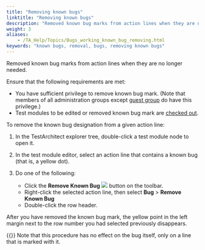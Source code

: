 ```yaml
--- 
title: "Removing known bugs"
linktitle: "Removing known bugs"
description: "Removed known bug marks from action lines when they are no longer needed."
weight: 3
aliases: 
    - /TA_Help/Topics/Bugs_working_known_bug_removing.html
keywords: "known bugs, removal, bugs, removing known bugs"
---
```


Removed known bug marks from action lines when they are no longer needed.

Ensure that the following requirements are met:

-   You have sufficient privilege to remove known bug mark. \(Note that members of all administration groups except [guest group](/TA_Administration/Topics/User_administration.html) do have this privilege.\)
-   Test modules to be edited or removed known bug mark are [checked out](/TA_Help/Topics/Project_items_checkout.html).

To remove the known bug designation from a given action line:

1.  In the TestArchitect explorer tree, double-click a test module node to open it.

2.  In the test module editor, select an action line that contains a known bug \(that is, a yellow dot\).

3.  Do one of the following:

    -   Click the **Remove Known Bug** ![](/images/TA_Help/Images/btn_unmark_known_bug.png) button on the toolbar.
    -   Right-click the selected action line, then select **Bug** \> **Remove Known Bug**
    -   Double-click the row header.

After you have removed the known bug mark, the yellow point in the left margin next to the row number you had selected previously disappears.

{{<note>}} Note that this procedure has no effect on the bug itself, only on a line that is marked with it.




